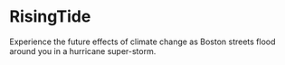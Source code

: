 # RisingTide
Experience the future effects of climate change as Boston streets flood around you in a hurricane super-storm. 
